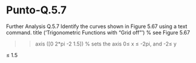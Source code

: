 # Punto-Q.5.7
Further Analysis
Q.5.7 Identify the curves shown in Figure 5.67 using a text command.
title (‘Trigonometric Functions with “Grid off”’) % see Figure 5.67

>> axis ([0 2*pi -2 1.5]) % sets the axis 0≤ x ≤ -2pi, and -2≤ y 

≤ 1.5
